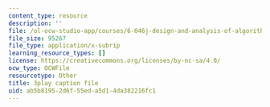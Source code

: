 ```yaml
---
content_type: resource
description: ''
file: /ol-ocw-studio-app/courses/6-046j-design-and-analysis-of-algorithms-spring-2015/ab5b81952d6f55eda5d14da382216fc1_WwMz2fJwUCg.vtt
file_size: 95267
file_type: application/x-subrip
learning_resource_types: []
license: https://creativecommons.org/licenses/by-nc-sa/4.0/
ocw_type: OCWFile
resourcetype: Other
title: 3play caption file
uid: ab5b8195-2d6f-55ed-a5d1-4da382216fc1
---
```

